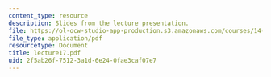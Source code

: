 ```yaml
---
content_type: resource
description: Slides from the lecture presentation.
file: https://ol-ocw-studio-app-production.s3.amazonaws.com/courses/14-02-principles-of-macroeconomics-fall-2004/2f5ab26f75123a1d6e240fae3caf07e7_lecture17.pdf
file_type: application/pdf
resourcetype: Document
title: lecture17.pdf
uid: 2f5ab26f-7512-3a1d-6e24-0fae3caf07e7
---
```

